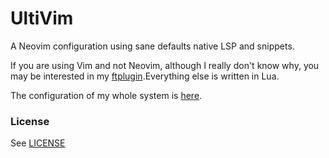 # UltiVim

A Neovim configuration using sane defaults native LSP and snippets.

If you are using Vim and not Neovim, although I really don't know why,
you may be interested in my [ftplugin](./ftplugin).Everything else is written in Lua.

The configuration of my whole system is [here](https://github.com/UltiRequiem/dotfiles).

### License
See [LICENSE](./LICENSE)
